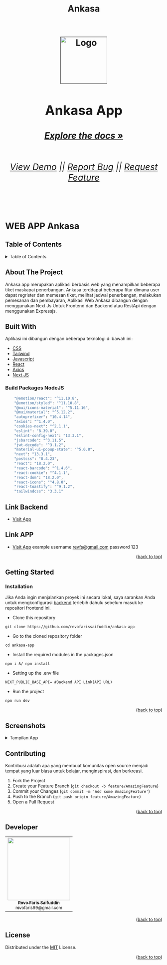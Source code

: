 <div>
    <h1 align="center">Ankasa<h1>
    <br/>
    <div align="center">
        <a href="">
            <img src="https://drive.google.com/uc?export=view&id=1B2MKo8hdfPunPdHLFfYjy7EKV2LcFvi3" alt="Logo" width="150px">
        </a>
        <h2>Ankasa App</h2>
        <h6>
          <a href="https://github.com/revofarissaifuddin/ankasa-app"><strong>Explore the docs »</strong></a>
        </h6>
        <h6 align="center"> 
            <a href="https://ankasa-app-rev.vercel.app/">View Demo</a> ||
            <a href="https://github.com/revofarissaifuddin/ankasa-app/issues">Report Bug</a> ||
            <a href="https://github.com/revofarissaifuddin/ankasa-app/issues">Request Feature</a>
        </h6>
    </div>
</div>





<br/>

# WEB APP Ankasa

## Table of Contents

<details>
  <summary>Table of Contents</summary>
  <ol>
    <li>
      <a href="#about-the-project">About The Project</a>
      <ul>
        <li><a href="#built-with">Built With</a></li>
        <li><a href="#build-packages-nodejs">Build Packages NodeJS</a></li>
        <li><a href="#link-backend">Link Backend</a></li>
        <li><a href="#link-app">Link APP</a></li>
      </ul>
    </li>
    <li>
      <a href="#getting-started">Getting Started</a>
      <ul>
        <li><a href="#installation">Installation</a></li>
      </ul>
    </li>
    <li><a href="#screenshots">Screenshots</a></li>
    <li><a href="#contributing">Contributing</a></li>
    <li><a href="#developer">Developer</a></li>
    <li><a href="#license">License</a></li>
  </ol>
</details>

## About The Project

Ankasa app merupakan aplikasi berbasis web yang menampilkan beberapa tiket maskapai penerbangan. Ankasa terddapat beberapa fitur dimana user dapat regrister dan memesan tiket, melihat jadwal penerbangan, melakukan pemesanan dan pembayaran, Aplikasi Web Ankasa dibangun dengan menggunakan Next Js Untuk Frontend dan Backend atau RestApi dengan menggunakan Expressjs. 

## Built With
Aplikasi ini dibangun dengan beberapa teknologi di bawah ini:
- [CSS](https://developer.mozilla.org/en-US/docs/Web/CSS)
- [Tailwind](https://tailwindcss.com/)
- [Javascript](https://www.javascript.com/)
- [React](https://reactjs.org/)
- [Axios](https://axios-http.com/)
- [Next JS](https://nextjs.org/)
### Build Packages NodeJS
```bash
    "@emotion/react": "^11.10.8",
    "@emotion/styled": "^11.10.8",
    "@mui/icons-material": "^5.11.16",
    "@mui/material": "^5.12.2",
    "autoprefixer": "10.4.14",
    "axios": "^1.4.0",
    "cookies-next": "^2.1.1",
    "eslint": "8.39.0",
    "eslint-config-next": "13.3.1",
    "jsbarcode": "^3.11.5",
    "jwt-decode": "^3.1.2",
    "material-ui-popup-state": "^5.0.8",
    "next": "13.3.1",
    "postcss": "8.4.23",
    "react": "18.2.0",
    "react-barcode": "^1.4.6",
    "react-cookie": "^4.1.1",
    "react-dom": "18.2.0",
    "react-icons": "^4.8.0",
    "react-toastify": "^9.1.2",
    "tailwindcss": "3.3.1"
```
## Link Backend
- [Visit App](https://github.com/revofarissaifuddin/ankasaBE)

## Link APP
- [Visit App](https://ankasa-app-rev.vercel.app/)
example username 
revfs@gmail.com
password
123

<p align="right">(<a href="#top">back to top</a>)</p>

## Getting Started
### Installation
Jika Anda ingin menjalankan proyek ini secara lokal, saya sarankan Anda untuk mengkonfigurasi [backend](https://github.com/revofarissaifuddin/ankasaBE) terlebih dahulu sebelum masuk ke repositori frontend ini.

- Clone this repository

```
git clone https://github.com/revofarissaifuddin/ankasa-app
```

- Go to the cloned repository folder

```
cd ankasa-app
```

- Install the required modules in the packages.json

```
npm i &/ npm install
```

- Setting up the .env file

```
NEXT_PUBLIC_BASE_API= #Backend API Link(API URL)
```

- Run the project
```
npm run dev
```

<p align="right">(<a href="#top">back to top</a>)</p>

## Screenshots

<details>
 <summary>Tampilan App</summary>

## Tampilan UI Web App

<!-- https://drive.google.com/uc?export=view&id= -->
| Login Page | Register Page |
| ------------ | ------------- |
| <img src="https://drive.google.com/uc?export=view&id=1vb62dpHkxwur66Xr-aZz9-hwpzLvj1WQ" width="450"> | <img src="https://drive.google.com/uc?export=view&id=1vfRhUFlYNJLhjFmmN9BmSCRi3DXygFDG" width="450">|
| Forgot Page | VerifOtp Page |
|||
| <img src="https://drive.google.com/uc?export=view&id=1YypA7334IvkZREGUDnLFuQtd_qhUPY-i" width="450"> | <img src="https://drive.google.com/uc?export=view&id=1ebfZppUaprJgu-FqHVWEeNGRsWpyIK35" width="450">|
| Landing Page | Home Page |
|||
| <img src="https://drive.google.com/uc?export=view&id=1R61mNX3gZsF5uQk9nhtdkHncCew3Ed7M" width="450">|<img src="https://drive.google.com/uc?export=view&id=1Sr4qpapFgwAzSyydXsnPHP2uzSbbCsU6" width="450"> |
| DetailSelected Page | Booking Payment Page |
|||
| <img src="https://drive.google.com/uc?export=view&id=17Y-ue5d5Mk8ky3AkEuPtqof_V4oxNvl-" width="450">|<img src="https://drive.google.com/uc?export=view&id=1Hf2LOxoYhoeKWJaNCgqXS6FzPkaZRXUF" width="450"> |
| MyBooking Page | Profile Page |
|||
| <img src="https://drive.google.com/uc?export=view&id=1YS7hr95qlW_YPyqs5mop4iDcjH0diD2A" width="450">|<img src="https://drive.google.com/uc?export=view&id=1tEK6buSzp7IccMPqx0A7MyCa4TbGoW8M" width="450"> |
| Tiket Page |  |
|||
| <img src="https://drive.google.com/uc?export=view&id=1DyuoMum0AT8h85p1_un5s_4iIplzjKmR" width="450">|<img src="" width="450"> |

## Tampilan UI Mobile App

<!-- https://drive.google.com/uc?export=view&id= -->
| Login Screen | Register Screen |
| ------------ | ------------- |
| <img src="https://drive.google.com/uc?export=view&id=1xFwTnFjWIZcPS7xcQn7_cpq6TrZF2koK" width="450"> | <img src="https://drive.google.com/uc?export=view&id=1DxEQT0sqSpuXddJKH-ysQCSok0_nMRU_" width="450">|
| Forgot Page | VerifOtp Page |
|||
| <img src="https://drive.google.com/uc?export=view&id=1UM3n5bMDJK62obu1jPMZod41aaS5wEtN" width="450"> | <img src="https://drive.google.com/uc?export=view&id=153yzXDnEw1PtbjI-_NojO5CnZySIWZFL" width="450">|
| Landing Page | Home Page |
|||
| <img src="https://drive.google.com/uc?export=view&id=1D1omoamGgoFhJAJNsq0PkMzUX49v45T-" width="450">|<img src="https://drive.google.com/uc?export=view&id=1o4ied6vXH-USYHHYc4oK--vYgmNiZSC1" width="450"> |
| DetailSelected Page | Booking Payment Page |
|||
| <img src="https://drive.google.com/uc?export=view&id=1BSaLM02EDJof9fUBw4QCmtTWRaa7a__M" width="450">|<img src="https://drive.google.com/uc?export=view&id=11cxQT1uVRIOJ1TDtZKkDzKECV_PX6Bpn" width="450"> |
| MyBooking Page | Profile Page |
|||
| <img src="https://drive.google.com/uc?export=view&id=1ifjn6VWITqYIeYD76CD5TEME_cip22Jz" width="450">|<img src="https://drive.google.com/uc?export=view&id=1yqtEflFcP3H0me8trn4fWqrhrRwVj1z-" width="450"> |
| Tiket Page |  |
|||
| <img src="https://drive.google.com/uc?export=view&id=1iEMpUYI-zXjLKlEw8bEbuYvVXxppUuc9" width="450">|<img src="" width="450"> |

</details>

## Contributing

Kontribusi adalah apa yang membuat komunitas open source menjadi tempat yang luar biasa untuk belajar, menginspirasi, dan berkreasi.

1. Fork the Project
2. Create your Feature Branch (`git checkout -b feature/AmazingFeature`)
3. Commit your Changes (`git commit -m 'Add some AmazingFeature'`)
4. Push to the Branch (`git push origin feature/AmazingFeature`)
5. Open a Pull Request

<p align="right">(<a href="#top">back to top</a>)</p>

## Developer

<center>
  <table align="center">
    <tr>
      <td align="center">
        <a href="https://github.com/revofarissaifuddin">
          <img width="200" src="https://drive.google.com/uc?export=view&id=1mkarUQzmqBSWD9t5uZQS3iqR3apOzLXF" alt=""><br/>
          <sub><b>Revo Faris Saifuddin</b></sub> <br/>
          <sub>revofaris99@gmail.com</sub>
        </a>
      </td>
  </table>
</center>

<p align="right">(<a href="#top">back to top</a>)</p>

## License

Distributed under the [MIT](/LICENSE) License.

<p align="right">(<a href="#top">back to top</a>)</p>